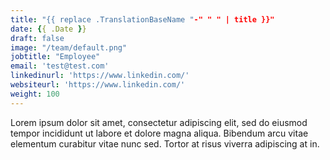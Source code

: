 ```yaml
---
title: "{{ replace .TranslationBaseName "-" " " | title }}"
date: {{ .Date }}
draft: false
image: "/team/default.png"
jobtitle: "Employee"
email: 'test@test.com'
linkedinurl: 'https://www.linkedin.com/'
websiteurl: 'https://www.linkedin.com/'
weight: 100
---
```


Lorem ipsum dolor sit amet, consectetur adipiscing elit, sed do eiusmod tempor incididunt ut labore et dolore magna aliqua. Bibendum arcu vitae elementum curabitur vitae nunc sed. Tortor at risus viverra adipiscing at in.

